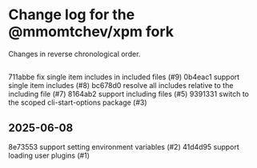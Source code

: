 # Change log for the @mmomtchev/xpm fork

Changes in reverse chronological order.

##

711abbe fix single item includes in included files (#9) 
0b4eac1 support single item includes (#8)
bc678d0 resolve all includes relative to the including file (#7)
8164ab2 support including files (#5)
9391331 switch to the scoped cli-start-options package (#3)

## 2025-06-08

8e73553 support setting environment variables (#2)
41d4d95 support loading user plugins (#1)
